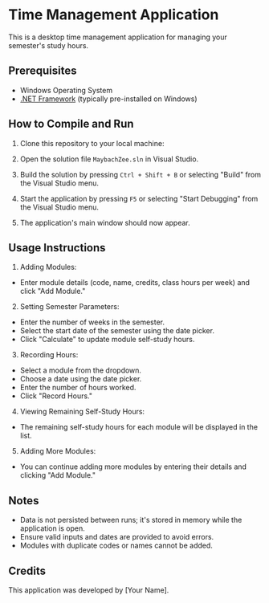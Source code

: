 # Time Management Application

This is a desktop time management application for managing your semester's study hours.

## Prerequisites

- Windows Operating System
- [.NET Framework](https://dotnet.microsoft.com/download/dotnet-framework) (typically pre-installed on Windows)

## How to Compile and Run

1. Clone this repository to your local machine:


2. Open the solution file `MaybachZee.sln` in Visual Studio.

3. Build the solution by pressing `Ctrl + Shift + B` or selecting "Build" from the Visual Studio menu.

4. Start the application by pressing `F5` or selecting "Start Debugging" from the Visual Studio menu.

5. The application's main window should now appear.

## Usage Instructions

1. Adding Modules:
- Enter module details (code, name, credits, class hours per week) and click "Add Module."

2. Setting Semester Parameters:
- Enter the number of weeks in the semester.
- Select the start date of the semester using the date picker.
- Click "Calculate" to update module self-study hours.

3. Recording Hours:
- Select a module from the dropdown.
- Choose a date using the date picker.
- Enter the number of hours worked.
- Click "Record Hours."

4. Viewing Remaining Self-Study Hours:
- The remaining self-study hours for each module will be displayed in the list.

5. Adding More Modules:
- You can continue adding more modules by entering their details and clicking "Add Module."

## Notes

- Data is not persisted between runs; it's stored in memory while the application is open.
- Ensure valid inputs and dates are provided to avoid errors.
- Modules with duplicate codes or names cannot be added.

## Credits

This application was developed by [Your Name].

